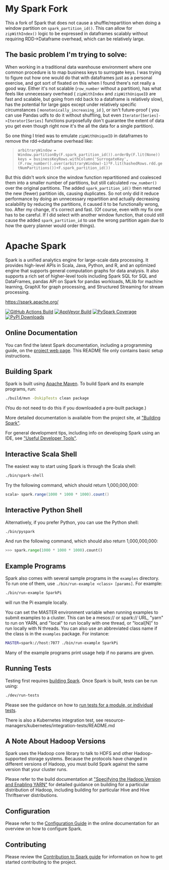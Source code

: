 # My Spark Fork
This a fork of Spark that does not cause a shuffle/repartition when doing a window partition on `spark_partition_id()`. This can allow for `zipWithIndex()` logic to be expressed in dataframes scalably without requiring RDD->Dataframe overhead, which can be relatively large.

## The basic problem I'm trying to solve:

When working in a traditional data warehouse environment where one common procedure is to map business keys to surrogate keys. I was trying to figure out how one would do that with dataframes just as a personal exercise, and got sort of fixated on this when I found there's not really a good way. Either it's not scalable (`row_number` without a partition), has what feels like unnecessary overhead ( `zipWithIndex` and `zipWithUniqueID` are fast and scalable, but going from rdd back to a dataframe is relatively slow), has the potential for large gaps except under relatively specific circumstances ( `monotonically_increasing_id` ), or isn't future-proof ( you can use Pandas udfs to do it without shuffling, but even `Iterator[Series]->Iterator[Series]` functions purposefully don't guarantee the extent of data you get even though right now it's the all the data for a single partition).

So one thing I tried was to emulate `zipWithUniqueID` in dataframes to remove the rdd->dataframe overhead like:
> `arbitraryWindow = Window.partitionBy(F.spark_partition_id()).orderBy(F.lit(None))`
> `keys = businessKeyRows.withColumn('SurrogateKey',(F.row_number().over(arbitraryWindow)-1)*F.lit(hashedRows.rdd.getNumPartitions())+F.spark_partition_id())`

But this didn't work since the window function repartitioned and coalesced them into a smaller number of partitions, but still calculated `row_number()` over the original partitions. The added `spark_partition_id()` then returned the new (fewer) partition ids, causing duplicates. So not only did it reduce performance by doing an unnecessary repartition and actually decreasing scalability by reducing the partitions, it caused it to be functionally wrong, too. After my change, it's correct and fast.  (Of course, even with my fix one has to be careful. If I did select with another window function, that could still cause the added `spark_partition_id` to use the wrong partition again due to how the query planner would order things).

# Apache Spark

Spark is a unified analytics engine for large-scale data processing. It provides
high-level APIs in Scala, Java, Python, and R, and an optimized engine that
supports general computation graphs for data analysis. It also supports a
rich set of higher-level tools including Spark SQL for SQL and DataFrames,
pandas API on Spark for pandas workloads, MLlib for machine learning, GraphX for graph processing,
and Structured Streaming for stream processing.

<https://spark.apache.org/>

[![GitHub Actions Build](https://github.com/apache/spark/actions/workflows/build_main.yml/badge.svg)](https://github.com/apache/spark/actions/workflows/build_main.yml)
[![AppVeyor Build](https://img.shields.io/appveyor/ci/ApacheSoftwareFoundation/spark/master.svg?style=plastic&logo=appveyor)](https://ci.appveyor.com/project/ApacheSoftwareFoundation/spark)
[![PySpark Coverage](https://codecov.io/gh/apache/spark/branch/master/graph/badge.svg)](https://codecov.io/gh/apache/spark)
[![PyPI Downloads](https://static.pepy.tech/personalized-badge/pyspark?period=month&units=international_system&left_color=black&right_color=orange&left_text=PyPI%20downloads)](https://pypi.org/project/pyspark/)


## Online Documentation

You can find the latest Spark documentation, including a programming
guide, on the [project web page](https://spark.apache.org/documentation.html).
This README file only contains basic setup instructions.

## Building Spark

Spark is built using [Apache Maven](https://maven.apache.org/).
To build Spark and its example programs, run:

```bash
./build/mvn -DskipTests clean package
```

(You do not need to do this if you downloaded a pre-built package.)

More detailed documentation is available from the project site, at
["Building Spark"](https://spark.apache.org/docs/latest/building-spark.html).

For general development tips, including info on developing Spark using an IDE, see ["Useful Developer Tools"](https://spark.apache.org/developer-tools.html).

## Interactive Scala Shell

The easiest way to start using Spark is through the Scala shell:

```bash
./bin/spark-shell
```

Try the following command, which should return 1,000,000,000:

```scala
scala> spark.range(1000 * 1000 * 1000).count()
```

## Interactive Python Shell

Alternatively, if you prefer Python, you can use the Python shell:

```bash
./bin/pyspark
```

And run the following command, which should also return 1,000,000,000:

```python
>>> spark.range(1000 * 1000 * 1000).count()
```

## Example Programs

Spark also comes with several sample programs in the `examples` directory.
To run one of them, use `./bin/run-example <class> [params]`. For example:

```bash
./bin/run-example SparkPi
```

will run the Pi example locally.

You can set the MASTER environment variable when running examples to submit
examples to a cluster. This can be a mesos:// or spark:// URL,
"yarn" to run on YARN, and "local" to run
locally with one thread, or "local[N]" to run locally with N threads. You
can also use an abbreviated class name if the class is in the `examples`
package. For instance:

```bash
MASTER=spark://host:7077 ./bin/run-example SparkPi
```

Many of the example programs print usage help if no params are given.

## Running Tests

Testing first requires [building Spark](#building-spark). Once Spark is built, tests
can be run using:

```bash
./dev/run-tests
```

Please see the guidance on how to
[run tests for a module, or individual tests](https://spark.apache.org/developer-tools.html#individual-tests).

There is also a Kubernetes integration test, see resource-managers/kubernetes/integration-tests/README.md

## A Note About Hadoop Versions

Spark uses the Hadoop core library to talk to HDFS and other Hadoop-supported
storage systems. Because the protocols have changed in different versions of
Hadoop, you must build Spark against the same version that your cluster runs.

Please refer to the build documentation at
["Specifying the Hadoop Version and Enabling YARN"](https://spark.apache.org/docs/latest/building-spark.html#specifying-the-hadoop-version-and-enabling-yarn)
for detailed guidance on building for a particular distribution of Hadoop, including
building for particular Hive and Hive Thriftserver distributions.

## Configuration

Please refer to the [Configuration Guide](https://spark.apache.org/docs/latest/configuration.html)
in the online documentation for an overview on how to configure Spark.

## Contributing

Please review the [Contribution to Spark guide](https://spark.apache.org/contributing.html)
for information on how to get started contributing to the project.
